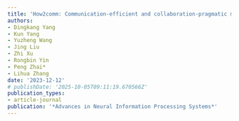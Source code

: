 ```yaml
---
title: 'How2comm: Communication-efficient and collaboration-pragmatic multi-agent perception'
authors:
- Dingkang Yang
- Kun Yang
- Yuzheng Wang
- Jing Liu
- Zhi Xu
- Rongbin Yin
- Peng Zhai*
- Lihua Zhang
date: '2023-12-12'
# publishDate: '2025-10-05T09:11:19.670566Z'
publication_types:
- article-journal
publication: '*Advances in Neural Information Processing Systems*'
---
```

